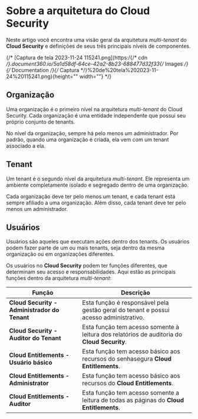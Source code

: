 # Sobre a arquitetura do Cloud Security

Neste artigo você encontra uma visão geral da arquitetura *multi-tenant* do **Cloud Security** e definições de seus três principais níveis de componentes.

{/* [Captura de tela 2023-11-24 115241.png](https:/{/* cdn */}.document360.io/5a1d58df-64ce-42a2-8b23-688477d32f33{/* Images */}{/* Documentation */}{/* Captura */}%20de%20tela%202023-11-24%20115241.png){height="" width=""} */}

## Organização
Uma organização é o primeiro nível na arquitetura *multi-tenant* do Cloud Security. Cada organização é uma entidade independente que possui seu próprio conjunto de tenants.

No nível da organização, sempre há pelo menos um administrador. Por padrão, quando uma organização é criada, ela vem com um tenant associado a ela.

## Tenant
Um tenant é o segundo nível da arquitetura *multi-tenant*. Ele representa um ambiente completamente isolado e segregado dentro de uma organização.

Cada organização deve ter pelo menos um tenant, e cada tenant está sempre afiliado a uma organização. Além disso, cada tenant deve ter pelo menos um administrador.

## Usuários
Usuários são aqueles que executam ações dentro dos tenants. Os usuários podem fazer parte de um ou mais tenants, seja dentro da mesma organização ou em organizações diferentes.

Os usuários no **Cloud Security** podem ter funções diferentes, que determinam seu acesso e responsabilidades. Aqui estão as principais funções dentro da arquitetura *multi-tenant*:

| **Função** | **Descrição** |
| --- | --- |
| **Cloud Security - Administrador do Tenant** | Esta função é responsável pela gestão geral do tenant e possui acesso administrativo.  |
| **Cloud Security - Auditor do Tenant** | Esta função tem acesso somente à leitura dos relatórios de auditoria do **Cloud Security**. |
| **Cloud Entitlements - Usuário básico** | Esta função tem acesso básico aos recursos do senhasegura **Cloud Entitlements**. |
| **Cloud Entitlements - Administrator** | Esta função tem acesso básico aos recursos do **Cloud Entitlements**. |
| **Cloud Entitlements - Auditor** | Esta função tem acesso somente a leitura de todas as páginas do **Cloud Entitlements**. |
